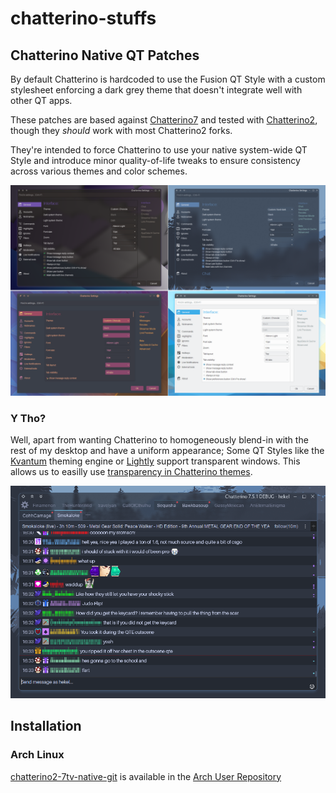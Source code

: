 # chatterino-stuffs
## Chatterino Native QT Patches
By default Chatterino is hardcoded to use the Fusion QT Style with a custom stylesheet enforcing a dark grey theme that doesn't integrate well with other QT apps.

These patches are based against [Chatterino7](https://github.com/SevenTV/chatterino7) and tested with [Chatterino2](https://github.com/Chatterino/chatterino2), though they *should* work with most Chatterino2 forks.

They're intended to force Chatterino to use your native system-wide QT Style and introduce minor quality-of-life tweaks to ensure consistency across various themes and color schemes.

![settings dialog](native-qt/previews/settings-4.webp)

### Y Tho?
Well, apart from wanting Chatterino to homogeneously blend-in with the rest of my desktop and have a uniform appearance;
Some QT Styles like the [Kvantum](https://github.com/tsujan/Kvantum) theming engine or [Lightly](https://github.com/Luwx/Lightly) support transparent windows. This allows us to easilly use [transparency in Chatterino themes](/Themes).

![main window themed](Themes/previews/nord.webp)

## Installation
### Arch Linux
[chatterino2-7tv-native-git](https://aur.archlinux.org/packages/chatterino2-7tv-native-git) is available in the [Arch User Repository](https://aur.archlinux.org/)